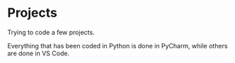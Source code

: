# Projects
Trying to code a few projects.

Everything that has been coded in Python is done in PyCharm, while others are done in VS Code.
